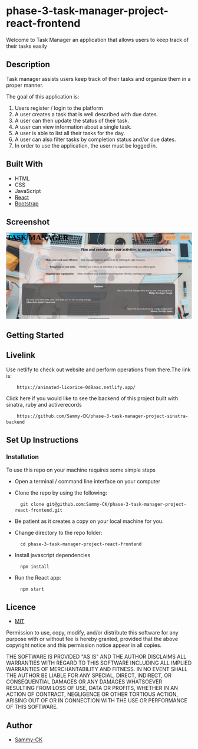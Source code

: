 # phase-3-task-manager-project-react-frontend
Welcome to Task Manager an application that allows users to keep track of their tasks easily 

## Description
Task manager assists users keep track of their tasks and organize them in a proper manner.


The goal of this application is:
1. Users register / login to the platform
2. A user creates a task that is well described with due dates.
3. A user can then update the status of their task.
4. A user can view information about a single task.
5. A user is able to list all their tasks for the day.
6. A user can also filter tasks by completion status and/or due dates.
7. In order to use the application, the user must be logged in.


## Built With
- HTML
- CSS
- JavaScript
- [React](https://reactjs.org/)
- [Bootstrap](https://getbootstrap.com/)


## Screenshot
<img src="./public/Screenshot from 2023-03-06 08-18-36.png" alt="screenshot" />


## Getting Started

## Livelink
Use netlify  to check out website and perform operations from there.The link is:

        https://animated-licorice-0d8aac.netlify.app/

Click here if you would like to see the backend of this project built with sinatra, ruby and activerecords
            
        https://github.com/Sammy-CK/phase-3-task-manager-project-sinatra-backend


## Set Up Instructions

### Installation
To use this repo on your machine requires some simple steps

- Open a terminal / command line interface on your computer
- Clone the repo by using the following:

        git clone git@github.com:Sammy-CK/phase-3-task-manager-project-react-frontend.git


- Be patient as it creates a copy on your local machine for you.

- Change directory to the repo folder:

        cd phase-3-task-manager-project-react-frontend      

- Install javascript dependencies

        npm install

- Run the React app:
        
        npm start

## Licence
- [MIT](https://choosealicense.com/licenses/mit/)


Permission to use, copy, modify, and/or distribute this software for any purpose with or without fee is hereby granted, provided that the above copyright notice and this permission notice appear in all copies.

THE SOFTWARE IS PROVIDED "AS IS" AND THE AUTHOR DISCLAIMS ALL WARRANTIES WITH REGARD TO THIS SOFTWARE INCLUDING ALL IMPLIED WARRANTIES OF MERCHANTABILITY AND FITNESS. IN NO EVENT SHALL THE AUTHOR BE LIABLE FOR ANY SPECIAL, DIRECT, INDIRECT, OR CONSEQUENTIAL DAMAGES OR ANY DAMAGES WHATSOEVER RESULTING FROM LOSS OF USE, DATA OR PROFITS, WHETHER IN AN ACTION OF CONTRACT, NEGLIGENCE OR OTHER TORTIOUS ACTION, ARISING OUT OF OR IN CONNECTION WITH THE USE OR PERFORMANCE OF THIS SOFTWARE.

## Author
- [Sammy-CK](https://github.com/Sammy-CK)
